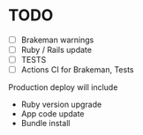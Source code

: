 # TODO

- [ ] Brakeman warnings
- [ ] Ruby / Rails update
- [ ] TESTS
- [ ] Actions CI for Brakeman, Tests

Production deploy will include

- Ruby version upgrade
- App code update
- Bundle install


